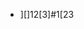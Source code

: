 - ][]12[3]#1[23
<!---
Olafo0/Olafo0 is a ✨ special ✨ repository because its `README.md` (this file) appears on your GitHub profile.
You can click the Preview link to take a look at your changes.
--->

